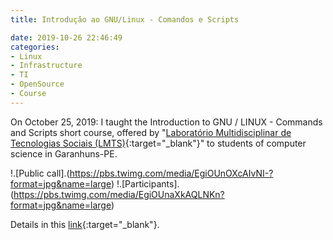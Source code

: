 ```yaml
---
title: Introdução ao GNU/Linux - Comandos e Scripts

date: 2019-10-26 22:46:49
categories:
- Linux
- Infrastructure
- TI
- OpenSource
- Course
---
```


On October 25, 2019:  I taught the Introduction to GNU / LINUX  - Commands and Scripts short course, offered by "[Laboratório Multidisciplinar de Tecnologias Sociais (LMTS)](http://lmts.uag.ufrpe.br){:target="_blank"}" to students of computer science in Garanhuns-PE.


!.[Public call].(https://pbs.twimg.com/media/EgiOUnOXcAIvNI-?format=jpg&name=large)
!.[Participants].(https://pbs.twimg.com/media/EgiOUnaXkAQLNKn?format=jpg&name=large)

Details in this [link](http://lmts.uag.ufrpe.br/br/noticia/lmts-promove-mais-um-minicurso-de-tecnologia-nesse-m%C3%AAs-de-outubro
){:target="_blank"}.